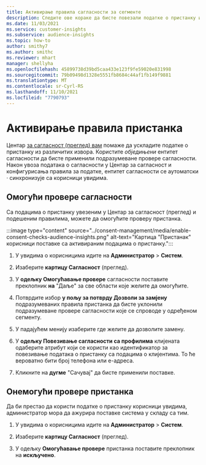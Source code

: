 ```yaml
---
title: Активирање правила сагласности за сегменте
description: Следите ове кораке да бисте повезали податке о пристанку и активирали провере сагласности корисници увиде. Администратор такође може да онемогући провере пристанка.
ms.date: 11/03/2021
ms.service: customer-insights
ms.subservice: audience-insights
ms.topic: how-to
author: smithy7
ms.author: smithc
ms.reviewer: mhart
manager: shellyha
ms.openlocfilehash: 45899738d39bd5caa433e123f9fe59020e831998
ms.sourcegitcommit: 79b09498d1328e5551fb8684c44af1fb149f9881
ms.translationtype: MT
ms.contentlocale: sr-Cyrl-RS
ms.lasthandoff: 11/10/2021
ms.locfileid: "7790793"
---
```

# <a name="activate-consent-rules"></a>Активирање правила пристанка

Центар [за сагласност (преглед) вам](../consent-management/overview.md) помаже да ускладите податке о пристанку из различитих извора. Користите *обједињени* ентитет сагласности да бисте применили подразумеване провере сагласности. Након увоза података о сагласности у Центар за сагласност и конфигурисања правила за податке, ентитет сагласности се аутоматски *·* синхронизује са корисници увидима.

## <a name="enable-consent-checks"></a>Омогући провере сагласности

Са подацима о пристанку увезеним у Центар за сагласност (преглед) и подешеним правилима, можете да омогућите проверу пристанка. 

:::image type="content" source="../consent-management/media/enable-consent-checks-audience-insights.png" alt-text="Картица &quot;Пристанак&quot; корисници поставке са активираним подацима о пристанку.":::

1. У увидима о корисницима идите на **Администратор** > **Систем**.

1. Изаберите **картицу Сагласност** (преглед).

1. У **одељку Омогућавање провере** сагласности поставите преклопник **на** "Даље" за све области које желите да омогућите.

1. Потврдите избор **у пољу за потврду Дозволи за замјену** подразумеваних правила пристанка да бисте уклонили подразумеване провере сагласности које се спроводе у одређеном сегменту. 

1. У падајућем менију изаберите где желите да дозволите замену.     

1. У **одељку Повезивање сагласности са профилима** клијената одаберите атрибут који се користи као идентификатор за повезивање података о пристанку са подацима о клијентима. То ће вероватно бити број телефона или е-адреса. 

1. Кликните на **дугме** "Сачувај" да бисте применили поставке.

## <a name="disable-consent-checks"></a>Онемогући провере пристанка

Да би престао да користи податке о пристанку корисници увидима, администратор мора да ажурира поставке система у складу са тим.

1. У увидима о корисницима идите на **Администратор** > **Систем**.

1. Изаберите **картицу Сагласност** (преглед).

1. У одељку **Омогућавање провере** пристанка поставите преклопник на **искључено**.
